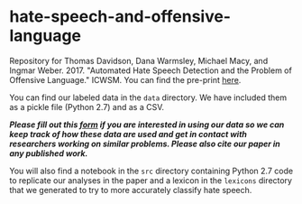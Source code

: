 # hate-speech-and-offensive-language
Repository for Thomas Davidson, Dana Warmsley, Michael Macy, and Ingmar Weber. 2017. "Automated Hate Speech Detection and the Problem of Offensive Language." ICWSM. You can find the pre-print [here](https://arxiv.org/abs/1703.04009).

You can find our labeled data in the `data` directory. We have included them as a pickle file (Python 2.7) and as a CSV. 

***Please fill out this [form](https://docs.google.com/forms/d/e/1FAIpQLSdrPNlfVBlqxun2tivzAtsZaOoPC5YYMocn-xscCgeRakLXHg/viewform?usp=pp_url&entry.1506871634&entry.147453066&entry.1390333885&entry.516829772) if you are interested in using our data so we can keep track of how these data are used and get in contact with researchers working on similar problems. Please also cite our paper in any published work.***

You will also find a notebook in the `src` directory containing Python 2.7 code to replicate our analyses in the paper and a lexicon in the `lexicons` directory that we generated to try to more accurately classify hate speech.
